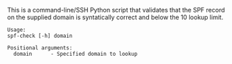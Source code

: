 This is a command-line/SSH Python script that validates that the SPF record on the supplied domain is syntatically correct and below the 10 lookup limit.
```
Usage:
spf-check [-h] domain

Positional arguments:
  domain      - Specified domain to lookup
```
